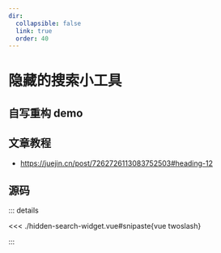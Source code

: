```yaml
---
dir:
  collapsible: false
  link: true
  order: 40
---
```


<script setup>
// import HiddenSearchWidget from "@docs/50projects50days-vue3/04-hidden-search-widget/hidden-search-widget.vue";
</script>

# 隐藏的搜索小工具

## 自写重构 demo

<demo vue="./hidden-search-widget.vue" />
<!-- <HiddenSearchWidget /> -->

## 文章教程

- https://juejin.cn/post/7262726113083752503#heading-12

## 源码

::: details

<<< ./hidden-search-widget.vue#snipaste{vue twoslash}

:::
